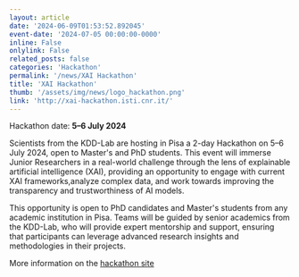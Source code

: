 ```yaml
---
layout: article
date: '2024-06-09T01:53:52.892045'
event-date: '2024-07-05 00:00:00-0000'
inline: False
onlylink: False
related_posts: false
categories: 'Hackathon'
permalink: '/news/XAI Hackathon'
title: 'XAI Hackathon'
thumb: '/assets/img/news/logo_hackathon.png'
link: 'http://xai-hackathon.isti.cnr.it/'
---
```

Hackathon date: **5–6 July 2024**

Scientists from the KDD-Lab are hosting in Pisa a 2-day Hackathon on 5–6 July 2024, open to Master's and PhD students. This event will immerse Junior Researchers in a real-world challenge through the lens of explainable artificial intelligence (XAI), providing an opportunity to engage with current XAI frameworks,analyze complex data, and work towards improving the transparency and trustworthiness of AI models.

This opportunity is open to PhD candidates and Master's students from any academic institution in Pisa. Teams will be guided by senior academics from the KDD-Lab, who will provide expert mentorship and support, ensuring that participants can leverage advanced research insights and methodologies in their projects.

More information on the [hackathon site](http://xai-hackathon.isti.cnr.it/)
